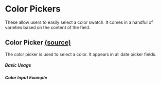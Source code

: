 # Color Pickers

These allow users to easily select a color swatch. It comes in a handful of varieties based on the content of the field.

## Color Picker [(source)](https://github.com/bullhorn/novo-elements/blob/master/projects/novo-elements/src/elements/date-picker)

The color picker is used to select a color. It appears in all date picker fields.

##### Basic Usage

<code-example example="color-picker"></code-example>

##### Color Input Example

<code-example example="color-input"></code-example>
